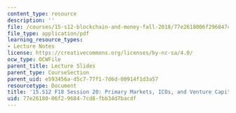 ```yaml
---
content_type: resource
description: ''
file: /courses/15-s12-blockchain-and-money-fall-2018/77e2618006f296847cd8fbb34d7bacdf_MIT15_S12F18_ses20.pdf
file_type: application/pdf
learning_resource_types:
- Lecture Notes
license: https://creativecommons.org/licenses/by-nc-sa/4.0/
ocw_type: OCWFile
parent_title: Lecture Slides
parent_type: CourseSection
parent_uid: e593456a-d5c7-77f1-7d6d-00914f1d3a57
resourcetype: Document
title: '15.S12 F18 Session 20: Primary Markets, ICOs, and Venture Capital Part 2'
uid: 77e26180-06f2-9684-7cd8-fbb34d7bacdf
---
```

